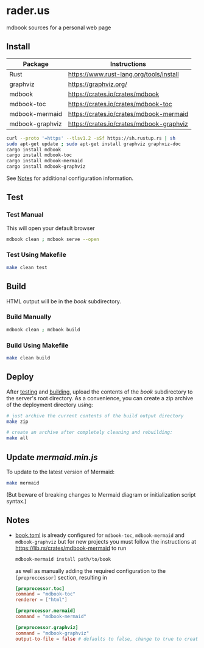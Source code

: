 # rader.us

mdbook sources for a personal web page

## Install

| Package         | Instructions                               |
|-----------------|--------------------------------------------|
| Rust            | <https://www.rust-lang.org/tools/install>  |
| graphviz        | <https://graphviz.org/>                    |
| mdbook          | <https://crates.io/crates/mdbook>          |
| mdbook-toc      | <https://crates.io/crates/mdbook-toc>      |
| mdbook-mermaid  | <https://crates.io/crates/mdbook-mermaid>  |
| mdbook-graphviz | <https://crates.io/crates/mdbook-graphviz> |

```bash
curl --proto '=https' --tlsv1.2 -sSf https://sh.rustup.rs | sh
sudo apt-get update ; sudo apt-get install graphviz graphviz-doc
cargo install mdbook
cargo install mdbook-toc
cargo install mdbook-mermaid
cargo install mdbook-graphviz
```

See [Notes](#notes) for additional configuration information.

## Test

### Test Manual

This will open your default browser

```bash
mdbook clean ; mdbook serve --open
```

### Test Using Makefile

```bash
make clean test
```

## Build

HTML output will be in the _book_ subdirectory.

### Build Manually

```bash
mdbook clean ; mdbook build
```

### Build Using Makefile

```bash
make clean build
```

## Deploy

After [testing](#test) and [building](#build), upload the contents of the
_book_ subdirectory to the server's root directory. As a convenience, you can
create a zip archive of the deployment directory using:

```bash
# just archive the current contents of the build output directory
make zip

# create an archive after completely cleaning and rebuilding:
make all
```

## Update _mermaid.min.js_

To update to the latest version of Mermaid:

```bash
make mermaid
```

(But beware of breaking changes to Mermaid diagram or initialization script
syntax.)

## Notes

* [book.toml](./book.toml) is already configured for `mdbook-toc`,
  `mdbook-mermaid` and `mdbook-graphviz` but for new projects you must follow
  the instructions at <https://lib.rs/crates/mdbook-mermaid> to run
  
  ```bash
  mdbook-mermaid install path/to/book
  ```

  as well as manually adding the required configuration to the
  `[preproccessor]` section, resulting in

  ```toml
  [preprocessor.toc]
  command = "mdbook-toc"
  renderer = ["html"]

  [preprocessor.mermaid]
  command = "mdbook-mermaid"

  [preprocessor.graphviz]
  command = "mdbook-graphviz"
  output-to-file = false # defaults to false, change to true to create SVG files instead of rendering them inline
  ```
